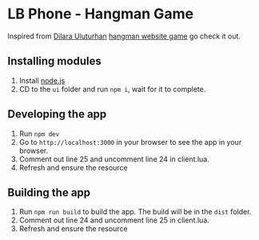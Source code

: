 # LB Phone - Hangman Game

Inspired from [Dilara Uluturhan](https://github.com/dilarauluturhan) [hangman website game](https://github.com/dilarauluturhan/hangman) go check it out.

## Installing modules

1. Install [node.js](https://nodejs.org/en/download)
2. CD to the `ui` folder and run `npm i`, wait for it to complete.

## Developing the app

1. Run `npm dev`
2. Go to `http://localhost:3000` in your browser to see the app in your browser.
3. Comment out line 25 and uncomment line 24 in client.lua.
4. Refresh and ensure the resource

## Building the app

1. Run `npm run build` to build the app. The build will be in the `dist` folder.
2. Comment out line 24 and uncomment line 25 in client.lua.
3. Refresh and ensure the resource
